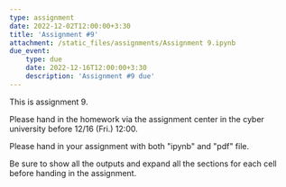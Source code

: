 ```yaml
---
type: assignment
date: 2022-12-02T12:00:00+3:30
title: 'Assignment #9'
attachment: /static_files/assignments/Assignment 9.ipynb
due_event: 
    type: due
    date: 2022-12-16T12:00:00+3:30
    description: 'Assignment #9 due'
---
```

This is assignment 9.

Please hand in the homework via the assignment center in the cyber university before 12/16 (Fri.) 12:00.

Please hand in your assignment with both "ipynb" and "pdf" file.

Be sure to show all the outputs and expand all the sections for each cell before handing in the assignment.
